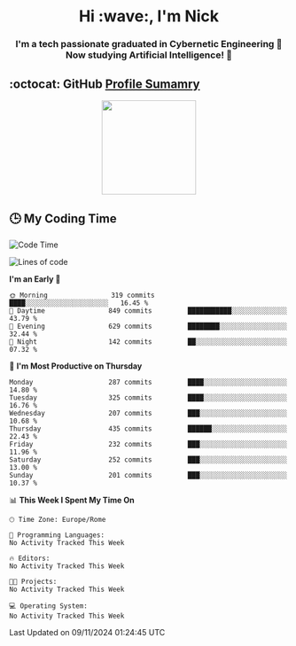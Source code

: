 <h1 align="center">Hi :wave:, I'm Nick</h1>

<h3 align="center">I'm a tech passionate graduated in Cybernetic Engineering 🤖<br>
Now studying Artificial Intelligence! 🧠</h3>


## :octocat: GitHub <a href="https://github.com/vn7n24fzkq/github-profile-summary-cards">Profile Sumamry</a>

<p align="center">
   <img style="height:170px;display:inline-block"  src="http://github-profile-summary-cards.vercel.app/api/cards/profile-details?username=CodeClimberNT&theme=github_dark" />
<!--    <img style="height:170px;display:inline-block"  src="http://github-profile-summary-cards.vercel.app/api/cards/repos-per-language?username=CodeClimberNT&theme=github_dark&exclude=" /> -->
</p>

 ## :clock3: My Coding Time 
 
<!--START_SECTION:waka-->
![Code Time](http://img.shields.io/badge/Code%20Time-373%20hrs%2036%20mins-blue)

![Lines of code](https://img.shields.io/badge/From%20Hello%20World%20I%27ve%20Written-3.2%20million%20lines%20of%20code-blue)

**I'm an Early 🐤** 

```text
🌞 Morning                319 commits         ████░░░░░░░░░░░░░░░░░░░░░   16.45 % 
🌆 Daytime                849 commits         ███████████░░░░░░░░░░░░░░   43.79 % 
🌃 Evening                629 commits         ████████░░░░░░░░░░░░░░░░░   32.44 % 
🌙 Night                  142 commits         ██░░░░░░░░░░░░░░░░░░░░░░░   07.32 % 
```
📅 **I'm Most Productive on Thursday** 

```text
Monday                   287 commits         ████░░░░░░░░░░░░░░░░░░░░░   14.80 % 
Tuesday                  325 commits         ████░░░░░░░░░░░░░░░░░░░░░   16.76 % 
Wednesday                207 commits         ███░░░░░░░░░░░░░░░░░░░░░░   10.68 % 
Thursday                 435 commits         ██████░░░░░░░░░░░░░░░░░░░   22.43 % 
Friday                   232 commits         ███░░░░░░░░░░░░░░░░░░░░░░   11.96 % 
Saturday                 252 commits         ███░░░░░░░░░░░░░░░░░░░░░░   13.00 % 
Sunday                   201 commits         ███░░░░░░░░░░░░░░░░░░░░░░   10.37 % 
```


📊 **This Week I Spent My Time On** 

```text
🕑︎ Time Zone: Europe/Rome

💬 Programming Languages: 
No Activity Tracked This Week

🔥 Editors: 
No Activity Tracked This Week

🐱‍💻 Projects: 
No Activity Tracked This Week

💻 Operating System: 
No Activity Tracked This Week
```


 Last Updated on 09/11/2024 01:24:45 UTC
<!--END_SECTION:waka-->

